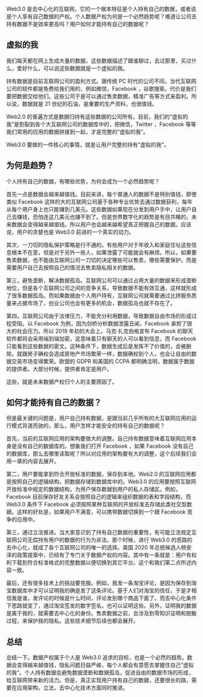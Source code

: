 Web3.0 是去中心化的互联网，它的一个根本特征是个人持有自己的数据，或者说是个人享有自己数据的产权。个人数据产权为何是一个必然趋势呢？难道让公司去持有数据不是效率更高吗？用户如何才能持有自己的数据呢？

## 虚拟的我

我们每天都在网上生成大量的数据，这些数据描述了跟谁聊过，去过那里，买过什么，爱好什么，可以说这些数据就是一个虚拟的我。

持有数据是目前互联网公司的盈利方式。跟传统 PC 时代的公司不同，当代互联网公司的软件都是免费给我们用的，例如微信，Facebook ，谷歌搜索。代价是我们要把数据交给他们。这些公司于是可以通过售卖数据，精准广告等方式来盈利。所以说，数据就是 21 世纪的石油，是重要的生产资料，也很值钱。

Web2.0 的普遍方式是数据归持有这些数据的公司所有。目前，我们的“虚拟的我”是割裂到各个大互联网公司的数据库中的，把微信，Twitter ，Facebook 等等我们常用的应用的数据拼接到一起，才是完整的“虚拟的我”。

Web3.0 要做的一件核心的事情，就是让用户完整的持有“虚拟的我”。

## 为何是趋势？
个人持有自己的数据，有哪些优势，为何会成为一个必然趋势呢？

首先一点是数据会越来越值钱。目前来讲，每个普通人的数据不是特别值钱，即使类似 Facebook 这样的大的互联网公司基于各种专业优势去通过数据获利，每年从每个用户身上也只能赚到几美元。这些数据如果现在分发到用户手中，让用户自己去赚钱，恐怕连这几美元也赚不到了。但是世界数字化的趋势是有目共睹的，未来数据会变得越来越值钱。所以用户也会越来越希望真正把握自己的数据。应该说，用户的贪婪也是 Web3.0 前进的一个真实的动力。

其次，一刀切的隐私保护策略是行不通的。有些用户对于年收入和家庭住址这些信息根本不在意，但是对于另外一些人，如果泄露了可能就会有麻烦。所以，如果要售卖数据，也不能由互联网公司一刀切的决定哪些可以售卖，哪些需要保护。而是需要用户自己去按照自己的情况去售卖隐私相关的数据。

第三，避免垄断，解决数据孤岛。互联网公司可以通过占用大量的数据来形成垄断地位，但是各个互联网公司之间的竞争关系，导致数据不能有效互通，这样就形成了很多数据孤岛。而如果数据由个人用户持有，互联网公司就需要通过比拼服务质量来占据市场了，创业公司也会有更多的机会，数据孤岛也就不存在了。

第四，互联网公司由于法律压力，不能充分利用数据，导致数据自由市场的形成过程受阻。以 Facebook 为例，因为剑桥分析数据泄露丑闻，Facebook 承担了很大的社会压力。所以 2019 年初的大会上，马克·扎克伯格宣布 Facebook 的聊天软件都将会采用端到端加密，这意味着只有聊天的人可以看到信息，而 Facebook 只能看到这些数据的密文。这种条件下，数据生成后是发挥不了价值的，会被删除。就跟房子确权会造成房地产市场繁荣一样，数据确权到个人，也会让自由的数据交易市场变得繁荣。欧盟的 GDPR 和美国的 CCPA 都明确注明，数据属于数据的提供者。大部分时候，提供者肯定是用户。

这些，就是未来数据产权归个人的主要原因了。

## 如何才能持有自己的数据？

但是最关键的问题是，用户自己持有数据，是跟当前几乎所有的大互联网应用的运行模式背道而驰的，那么，用户怎样才能安全的持有自己的数据呢？

首先，当前的互联网应用的架构要做大的调整。自己持有数据意味着互联网应用本身是没有自己的数据库的。想象我们打开 Facebook ，如果 Facebook 没有自己的数据库，那么去哪里读取呢？所以对应用的架构要有大的调整，这个后续我们会用一章的内容去展开。

第二，用户要能拿到符合开放标准的数据，保存到本地。Web2.0 的互联网应用都是按照自己的逻辑结构，把数据存储到数据库中的。Web3.0 的应用要按照互联网开放标准中规定的数据结构，为用户保存数据到用户的私人存储区。例如，Facebook 目前保存好友关系会按照自己的逻辑来组织数据的表和字段结构，而 Web3.0 条件下 Facebook 必须按照某种互联网的开放标准去存储此类社交型数据。这样的好处是，如果用户不满意，可以携带数据切换到一个跟 Facebook 竞争的应用中。

第三，通过立法推进。当大家意识到了持有自己数据的重要性，有可能立法规定互联网公司无偿持有用户的数据的行为为非法，那个时候，进行 Web3.0 的思路的去中心化，就成了各个互联网公司的唯一的选择。美国 2020 年总统候选人杨安泽的政策提案中，已经有了专门关于数据产权的内容。其中有一条就是：用户有权利下载到符合标准格式的完整数据以便切换到其它平台。这个和我们第二点所述内容一致。

最后，还有很多技术上的挑战要克服。例如，我发一条淘宝评论，是因为保存到淘宝数据库中才可以证明我的确是发了这条评论。基于人们对淘宝的信任，于是才相信我是谁，发评论的时候是什么时间，评论发到哪个商品下面了。而去中心化条件下思路就变了，通过淘宝签发的数字签名，也可以证明这些。另外，证明我的数据是属于我的，就需要去中心化的身份。售卖数据之前，会涉及到零知识证明和脱敏过程，来保护我的隐私。这些技术细节后续也都会展开。

## 总结

总结一下。数据产权属于个人是 Web3.0 追求的目标，也是一个必然的趋势。数据会变得越来越值钱，隐私问题日益严峻，每个人都会有意愿去掌握住自己”虚拟的我“。个人持有数据会避免数据垄断和数据孤岛，促进自由的数据市场的形成，给互联网带来新的活力。但是，真正实现用户持有自己的数据，还要很长的路，需要在应用架构，立法，去中心化技术方面同时推进。
